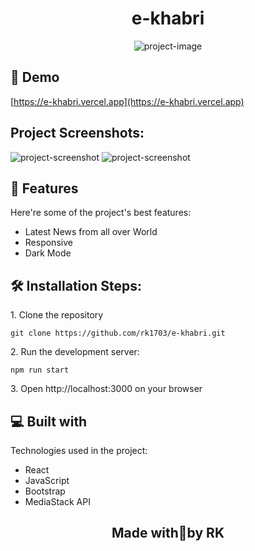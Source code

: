 <h1 align="center" id="title">e-khabri</h1>

<p align="center"><img src="https://socialify.git.ci/rk1703/e-khabri/image?description=1&amp;language=1&amp;name=1&amp;owner=1&amp;pattern=Solid&amp;stargazers=1&amp;theme=Light" alt="project-image"></p>

<h2>🚀 Demo</h2>

[https://e-khabri.vercel.app](https://e-khabri.vercel.app)

<h2>Project Screenshots:</h2>

<img src="https://i.postimg.cc/qvvK72kz/main-dark.png" alt="project-screenshot">

<img src="https://i.postimg.cc/cLknt6HT/main-light.png" alt="project-screenshot">

  
  
<h2>🧐 Features</h2>

Here're some of the project's best features:

*   Latest News from all over World
*   Responsive
*   Dark Mode

<h2>🛠️ Installation Steps:</h2>

<p>1. Clone the repository</p>

``
git clone https://github.com/rk1703/e-khabri.git
``

<p>2. Run the development server:</p>

``
npm run start
``

<p>3. Open http://localhost:3000 on your browser</p>

  
  
<h2>💻 Built with</h2>

Technologies used in the project:

*   React
*   JavaScript
*   Bootstrap
*   MediaStack API

<h2 align="center">Made with💖by RK</h2>
